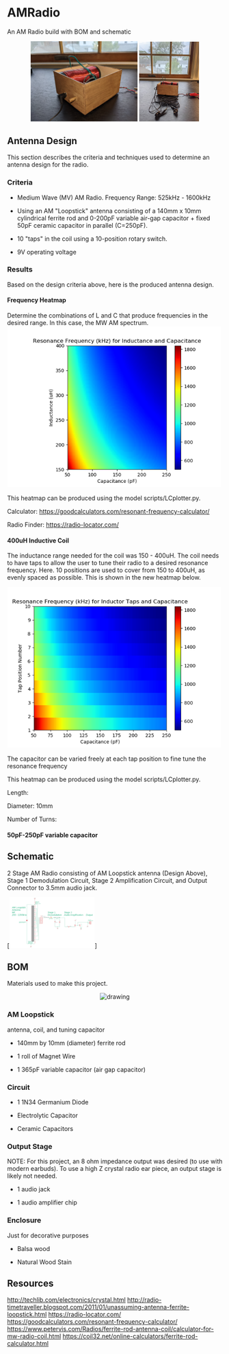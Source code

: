 # AMRadio
An AM Radio build with BOM and schematic
<p align="center">
 <img src="https://github.com/estods3/AMRadio/blob/main/radioisometric.jpg" alt="drawing" width="250"/>
 <img src="https://github.com/estods3/AMRadio/blob/main/radiowithearbuds.jpg" alt="drawing" width="140"/>
</p>

## Antenna Design
This section describes the criteria and techniques used to determine an antenna design for the radio.

### Criteria
* Medium Wave (MV) AM Radio. Frequency Range: 525kHz - 1600kHz

* Using an AM "Loopstick" antenna consisting of a 140mm x 10mm cylindrical ferrite rod and 
  0-200pF variable air-gap capacitor + fixed 50pF ceramic capacitor in parallel (C=250pF).
  
* 10 "taps" in the coil using a 10-position rotary switch. 

* 9V operating voltage

### Results
Based on the design criteria above, here is the produced antenna design.

#### Frequency Heatmap
Determine the combinations of L and C that produce frequencies in the desired range. In this case, the MW AM spectrum.
<img src="https://github.com/estods3/AMRadio/blob/main/Radio1:%20AM%20Radio%20Germanium%20Diode/loopstick_frequency_LC_design.png" title="LC Tank Design" alt="drawing" width="500"/>

This heatmap can be produced using the model scripts/LCplotter.py.

Calculator: https://goodcalculators.com/resonant-frequency-calculator/

Radio Finder: https://radio-locator.com/

#### 400uH Inductive Coil
The inductance range needed for the coil was 150 - 400uH. The coil needs to have taps to allow the user to tune their radio to a desired resonance frequency. Here. 10 positions are used to cover from 150 to 400uH, as evenly spaced as possible. This is shown in the new heatmap below.

<img src="https://github.com/estods3/AMRadio/blob/main/Radio1:%20AM%20Radio%20Germanium%20Diode/LC_tap_design.png" title="LC Tap Design" alt="drawing" width="500"/>

The capacitor can be varied freely at each tap position to fine tune the resonance frequency

This heatmap can be produced using the model scripts/LCplotter.py.

Length: 

Diameter: 10mm

Number of Turns:


#### 50pF-250pF variable capacitor

## Schematic
 2 Stage AM Radio consisting of AM Loopstick antenna (Design Above), Stage 1 Demodulation Circuit, Stage 2 Amplification Circuit, and Output Connector to 3.5mm audio jack.

[<img src="https://github.com/estods3/AMRadio/blob/main/Radio1:%20AM%20Radio%20Germanium%20Diode/schematic_screenshot.png" title="AM Radio 1 Scematic" alt="drawing" width="200"/>]

## BOM

Materials used to make this project.

<p align="center">
 <img src="https://github.com/estods3/AMRadio/blob/main/radiotopdown.jpg" alt="drawing" width="300"/>
</p>

### AM Loopstick 

antenna, coil, and tuning capacitor

* 140mm by 10mm (diameter) ferrite rod

* 1 roll of Magnet Wire

* 1 365pF variable capacitor (air gap capacitor)

### Circuit
* 1 1N34 Germanium Diode

* Electrolytic Capacitor

* Ceramic Capacitors

### Output Stage
NOTE: For this project, an 8 ohm impedance output was desired (to use with modern earbuds). To use a high Z crystal radio ear piece, an output stage is likely not needed.
* 1 audio jack

* 1 audio amplifier chip

### Enclosure

Just for decorative purposes

* Balsa wood

* Natural Wood Stain

## Resources
http://techlib.com/electronics/crystal.html
http://radio-timetraveller.blogspot.com/2011/01/unassuming-antenna-ferrite-loopstick.html
https://radio-locator.com/
https://goodcalculators.com/resonant-frequency-calculator/
https://www.petervis.com/Radios/ferrite-rod-antenna-coil/calculator-for-mw-radio-coil.html
https://coil32.net/online-calculators/ferrite-rod-calculator.html
